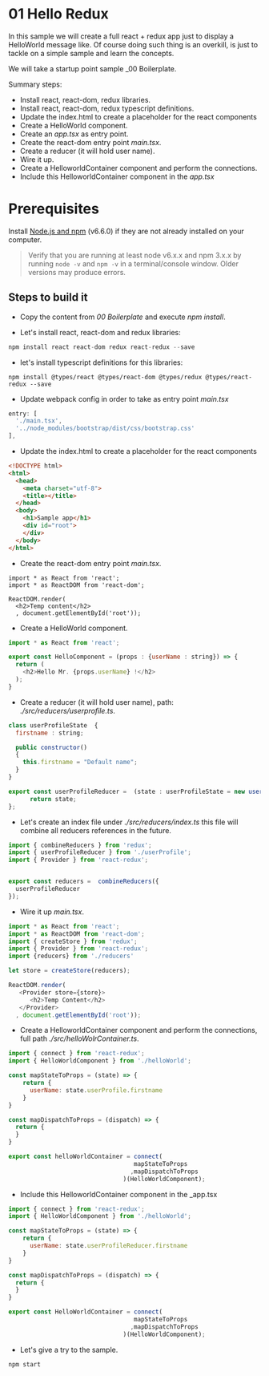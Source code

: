 # 01 Hello Redux

In this sample we will create a full react + redux app just to display a HelloWorld message like.
Of course doing such thing is an overkill, is just to tackle on a simple sample and learn the
concepts.

We will take a startup point sample _00 Boilerplate.


Summary steps:

- Install react, react-dom, redux libraries.
- Install react, react-dom, redux typescript definitions.
- Update the index.html to create a placeholder for the react components
- Create a HelloWorld component.
- Create an _app.tsx_ as entry point.
- Create the react-dom entry point _main.tsx_.
- Create a reducer (it will hold user name).
- Wire it up.
- Create a HelloworldContainer component and perform the connections.
- Include this HelloworldContainer component in the _app.tsx_

# Prerequisites

Install [Node.js and npm](https://nodejs.org/en/) (v6.6.0) if they are not already installed on your computer.

> Verify that you are running at least node v6.x.x and npm 3.x.x by running `node -v` and `npm -v` in a terminal/console window. Older versions may produce errors.

## Steps to build it

- Copy the content from _00 Boilerplate_ and execute _npm install_.

- Let's install react, react-dom and redux libraries:

```javascript
npm install react react-dom redux react-redux --save
```

- let's install typescript definitions for this libraries:

```
npm install @types/react @types/react-dom @types/redux @types/react-redux --save
```

- Update webpack config in order to take as entry point _main.tsx_

```javascript
entry: [
  './main.tsx',
  '../node_modules/bootstrap/dist/css/bootstrap.css'
],

```

- Update the index.html to create a placeholder for the react components

```html
<!DOCTYPE html>
<html>
  <head>
    <meta charset="utf-8">
    <title></title>
  </head>
  <body>
    <h1>Sample app</h1>
    <div id="root">
    </div>    
  </body>
</html>
```

- Create the react-dom entry point _main.tsx_.

```
import * as React from 'react';
import * as ReactDOM from 'react-dom';

ReactDOM.render(
  <h2>Temp content</h2>
  , document.getElementById('root'));
```

- Create a HelloWorld component.

```javascript
import * as React from 'react';

export const HelloComponent = (props : {userName : string}) => {
  return (
    <h2>Hello Mr. {props.userName} !</h2>
  );
}
```


- Create a reducer (it will hold user name), path: _./src/reducers/userprofile.ts_.

```javascript
class userProfileState  {
  firstname : string;

  public constructor()
  {
    this.firstname = "Default name";
  }
}

export const userProfileReducer =  (state : userProfileState = new userProfileState(), action) => {
      return state;
};
```
- Let's create an index file under _./src/reducers/index.ts_ this file will
combine all reducers references in the future.

```javascript
import { combineReducers } from 'redux';
import { userProfileReducer } from './userProfile';
import { Provider } from 'react-redux';


export const reducers =  combineReducers({
  userProfileReducer
});

```

- Wire it up _main.tsx_.

```javascript
import * as React from 'react';
import * as ReactDOM from 'react-dom';
import { createStore } from 'redux';
import { Provider } from 'react-redux';
import {reducers} from './reducers'

let store = createStore(reducers);

ReactDOM.render(
   <Provider store={store}>
      <h2>Temp Content</h2>
   </Provider>
  , document.getElementById('root'));
```


- Create a HelloworldContainer component and perform the connections, full path
_./src/helloWolrContainer.ts_.

```javascript
import { connect } from 'react-redux';
import { HelloWorldComponent } from './helloWorld';

const mapStateToProps = (state) => {
    return {
      userName: state.userProfile.firstname
    }
}

const mapDispatchToProps = (dispatch) => {
  return {
  }
}

export const helloWorldContainer = connect(
                                   mapStateToProps
                                  ,mapDispatchToProps
                                )(HelloWorldComponent);
```

- Include this HelloworldContainer component in the _app.tsx

```javascript
import { connect } from 'react-redux';
import { HelloWorldComponent } from './helloWorld';

const mapStateToProps = (state) => {
    return {
      userName: state.userProfileReducer.firstname
    }
}

const mapDispatchToProps = (dispatch) => {
  return {
  }
}

export const HelloWorldContainer = connect(
                                   mapStateToProps
                                  ,mapDispatchToProps
                                )(HelloWorldComponent);
```

- Let's give a try to the sample.

```
npm start
```
